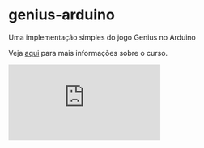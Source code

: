 genius-arduino
================

Uma implementação simples do jogo Genius no Arduino

Veja [aqui](http://matehackers.org/doku.php?id=oficina_c_09_02_13) para mais informações sobre o curso.

![Circuito](http://matehackers.org/lib/exe/fetch.php?cache=&media=img052.jpg)

